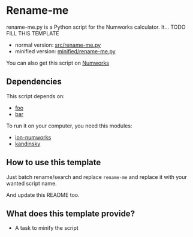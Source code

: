 # Rename-me

rename-me.py is a Python script for the Numworks calculator. It... TODO FILL THIS TEMPLATE

- normal version: [src/rename-me.py](src/rename-me.py)
- minified version: [minified/rename-me.py](src/rename-me.py)

You can also get this script on [Numworks](https://my.numworks.com/python/[USERNAME]/rename-me)


## Dependencies

This script depends on:
- [foo](https://my.numworks.com/python/[USERNAME]/rename-me)
- [bar](https://github.com/[USERNAME]/[REPOSITORY-NAME])


To run it on your computer, you need this modules:
- [ion-numworks](https://pypi.org/project/ion-numworks/)
- [kandinsky](https://pypi.org/project/kandinsky/)


## How to use this template

Just batch rename/search and replace `rename-me` and replace it with your wanted script name.

And update this README too.


## What does this template provide?

- A task to minify the script